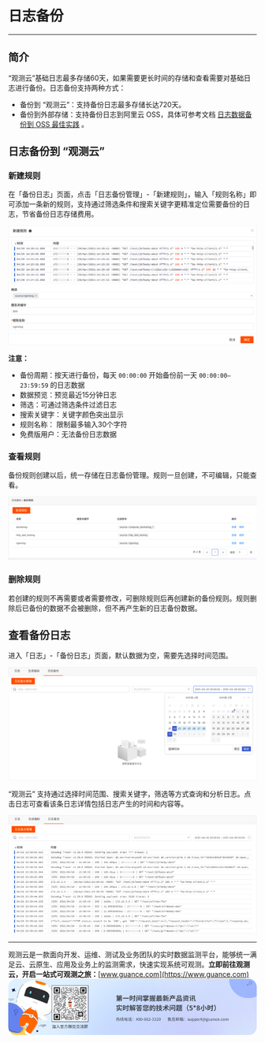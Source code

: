 # 日志备份
---

## 简介

“观测云”基础日志最多存储60天，如果需要更长时间的存储和查看需要对基础日志进行备份。日志备份支持两种方式：

- 备份到 “观测云”：支持备份日志最多存储长达720天。
- 备份到外部存储：支持备份日志到阿里云 OSS，具体可参考文档 [日志数据备份到 OSS 最佳实践](https://www.yuque.com/dataflux/bp/vrcgen) 。
## 日志备份到 “观测云”

### 新建规则

在「备份日志」页面，点击「日志备份管理」-「新建规则」，输入「规则名称」即可添加一条新的规则，支持通过筛选条件和搜索关键字更精准定位需要备份的日志，节省备份日志存储费用。

![](img/image_11.png)

**注意：**

- 备份周期：按天进行备份，每天 `00:00:00` 开始备份前一天 `00:00:00—23:59:59` 的日志数据
- 数据预览：预览最近15分钟日志
- 筛选：可通过筛选条件过滤日志
- 搜索关键字：关键字颜色突出显示
- 规则名称： 限制最多输入30个字符
- 免费版用户：无法备份日志数据

### 查看规则

备份规则创建以后，统一存储在日志备份管理。规则一旦创建，不可编辑，只能查看。

![](img/image_12.png)

### 删除规则

若创建的规则不再需要或者需要修改，可删除规则后再创建新的备份规则。规则删除后已备份的数据不会被删除，但不再产生新的日志备份数据。

## 查看备份日志

进入「日志」-「备份日志」页面，默认数据为空，需要先选择时间范围。

![](img/image_13.png)

“观测云” 支持通过选择时间范围、搜索关键字，筛选等方式查询和分析日志。点击日志可查看该条日志详情包括日志产生的时间和内容等。

![](img/image_14.png)


---

观测云是一款面向开发、运维、测试及业务团队的实时数据监测平台，能够统一满足云、云原生、应用及业务上的监测需求，快速实现系统可观测。**立即前往观测云，开启一站式可观测之旅：**[www.guance.com](https://www.guance.com)
![](img/logo_2.png)
